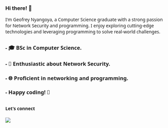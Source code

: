 ### Hi there! 👋
<div style="font-family: 'Segoe UI', Tahoma, Geneva, Verdana, sans-serif;">

I'm Geofrey Nyangoya, a Computer Science graduate with a strong passion for Network Security and programming. I enjoy exploring cutting-edge technologies and leveraging programming to solve real-world challenges.

##
### - 🎓 BSc in Computer Science.
### - 🔐 Enthusiastic about Network Security.
### - 🌐 Proficient in networking and programming.
### - Happy coding! 🚀
##
**Let's connect** <br><br>
<a  href="https://www.linkedin.com/in/geofrey-nyangoya/" target="_blank" ><img  src="https://camo.githubusercontent.com/a493f6833f99fb3c85788d6d9305e6b7a42b838e5ee5d138fd9a8214a7e77472/68747470733a2f2f696d672e736869656c64732e696f2f62616467652f6c696e6b6564696e2d2532333030373742352e7376673f267374796c653d666f722d7468652d6261646765266c6f676f3d6c696e6b6564696e266c6f676f436f6c6f723d7768697465"  data-canonical-src="https://img.shields.io/badge/linkedin-%230077B5.svg?&amp;style=for-the-badge&amp;logo=linkedin&amp;logoColor=white"  style="max-width:100%;"></a>


<!--
**NyangoyaG/NyangoyaG** is a ✨ _special_ ✨ repository because its `README.md` (this file) appears on your GitHub profile.

Here are some ideas to get you started:

- 🔭 I’m currently working on ...
- 🌱 I’m currently learning ...
- 👯 I’m looking to collaborate on ...
- 🤔 I’m looking for help with ...
- 💬 Ask me about ...
- 📫 How to reach me: ...
- 😄 Pronouns: ...
- ⚡ Fun fact: ...
-->
